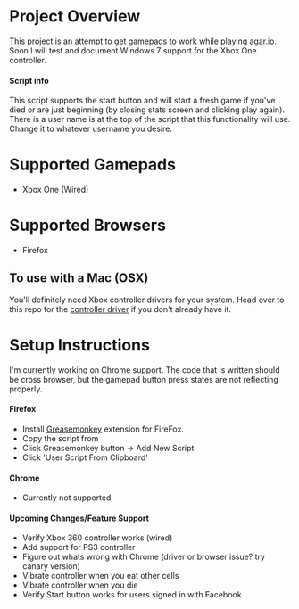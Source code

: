 # Project Overview
This project is an attempt to get gamepads to work while playing [agar.io].  Soon I will test and document Windows 7 support for the Xbox One controller.

#### Script info
This script supports the start button and will start a fresh game if you've died or are just beginning (by closing stats screen and clicking play again).  There is a user name is at the top of the script that this functionality will use.  Change it to whatever username you desire.

# Supported Gamepads
- Xbox One (Wired)

# Supported Browsers
- Firefox

## To use with a Mac (OSX)
You'll definitely need Xbox controller drivers for your system.  Head over to this repo for the [controller driver] if you don't already have it.

# Setup Instructions
I'm currently working on Chrome support.  The code that is written should be cross browser, but the gamepad button press states are not reflecting properly.

#### Firefox
- Install [Greasemonkey] extension for FireFox.
- Copy the script from 
- Click Greasemonkey button -> Add New Script
- Click 'User Script From Clipboard'

#### Chrome
- Currently not supported

#### Upcoming Changes/Feature Support
- Verify Xbox 360 controller works (wired)
- Add support for PS3 controller
- Figure out whats wrong with Chrome (driver or browser issue?  try canary version)
- Vibrate controller when you eat other cells
- Vibrate controller when you die
- Verify Start button works for users signed in with Facebook

[agar.io]: http://agar.io
[controller driver]: https://goo.gl/y2Iu0X
[Greasemonkey]: https://addons.mozilla.org/en-us/firefox/addon/greasemonkey/